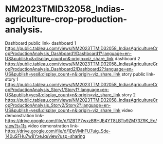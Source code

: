 # NM2023TMID32058_Indias-agriculture-crop-production-analysis.  
Dashboard public link- dashboard 1    https://public.tableau.com/views/NM2023TTMID32058_IndiasAgricultureCropProductionAnalysis_Dashboard1/Dashboard1?:language=en-US&publish=&:display_count=n&:origin=viz_share_link             dashboard 2    https://public.tableau.com/views/NM2023TTMID32058_IndiasAgricultureCropProductionAnalysis_Dashboard2/Dashboard2?:language=en-US&publish=yes&:display_count=n&:origin=viz_share_link
story public link-story 1   https://public.tableau.com/views/NM2023TTMID32058_IndiasAgricultureCropProductionAnalysis_Story1/Story1?:language=en-US&publish=yes&:display_count=n&:origin=viz_share_link     story 2     https://public.tableau.com/views/NM2023TTMID32058_IndiasAgricultureCropProductionAnalysis_Story2/Story2?:language=en-US&publish=yes&:display_count=n&:origin=viz_share_link
video demonstration link-  https://drive.google.com/file/d/1ZBTP7wxzB8HJE4YT8LBTb9ZM73Z9K_Ec/view?t=11s
video demonstration link-https://drive.google.com/file/d/1DpVMhFU7uig_Sde-140uSFHu7w8YxeJq/view?usp=sharing
